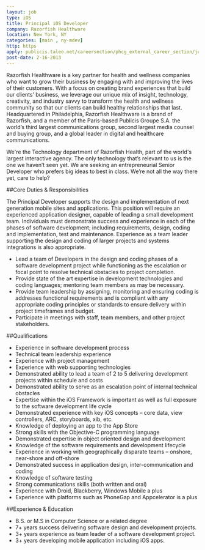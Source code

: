 ```yaml
---
layout: job
type: iOS
title: Principal iOS Developer
company: Razorfish Healthware
location: New York, NY
categories: [main , ny-mdev]
http: https
apply: publicis.taleo.net/careersection/phcg_external_career_section/jobdetail.ftl?job=167680
post-date: 2-16-2013
---
```


Razorfish Healthware is a key partner for health and wellness companies who want to grow their business by engaging with and improving the lives of their customers.  With a focus on creating brand experiences that build our clients’ business, we leverage our unique mix of insight, technology, creativity, and industry savvy to transform the health and wellness community so that our clients can build healthy relationships that last. Headquartered in Philadelphia, Razorfish Healthware is a brand of Razorfish, and a member of the Paris-based Publicis Groupe S.A. the world’s third largest communications group, second largest media counsel and buying group, and a global leader in digital and healthcare communications.

We're the Technology department of Razorfish Health, part of the world's largest interactive agency. The only technology that’s relevant to us is the one we haven’t seen yet. We are seeking an entrepreneurial Senior Developer who prefers big ideas to best in class. We’re not all the way there yet, care to help?

##Core Duties & Responsibilities
 
The Principal Developer supports the design and implementation of next generation mobile sites and applications. This position will require an experienced application designer, capable of leading a small development team. Individuals must demonstrate success and experience in each of the phases of software development; including requirements, design, coding and implementation, test and maintenance. Experience as a team leader supporting the design and coding of larger projects and systems integrations is also appropriate.
 
* Lead a team of Developers in the design and coding phases of a software development project while functioning as the escalation or focal point to resolve technical obstacles to project completion.
* Provide state of the art expertise in development technologies and coding languages; mentoring team members as may be necessary.
* Provide team leadership by assigning, monitoring and ensuring coding is addresses functional requirements and is compliant with any appropriate coding principles or standards to ensure delivery within project timeframes and budget.
* Participate in meetings with staff, team members, and other project stakeholders.
 
##Qualifications
 
* Experience in software development process
* Technical team leadership experience
* Experience with project management
* Experience with web supporting technologies
* Demonstrated ability to lead a team of 2 to 5 delivering development projects within schedule and costs
* Demonstrated ability to serve as an escalation point of internal technical obstacles
* Expertise within the iOS Framework is important as well as full exposure to the software development life cycle
* Demonstrated experience with key iOS concepts – core data, view controllers, ARC, storyboards, xib, etc.
* Knowledge of deploying an app to the App Store
* Strong skills with the Objective-C programming language
* Demonstrated expertise in object oriented design and development
* Knowledge of the software requirements and development lifecycle
* Experience in working with geographically disparate teams – onshore, near-shore and off-shore
* Demonstrated success in application design, inter-communication and coding
* Knowledge of software testing
* Strong communications skills (both written and oral)
* Experience with Droid, Blackberry, Windows Mobile a plus
* Experience with platforms such as PhoneGap and Appcelerator is a plus
 
##Experience & Education
 
* B.S. or M.S in Computer Science or a related degree
* 7+ years success delivering software design and development projects.
* 3+ years experience as team leader of a software development project.
* 3+ years developing mobile application including iOS apps.